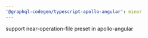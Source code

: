 ```yaml
---
'@graphql-codegen/typescript-apollo-angular': minor
---
```


support near-operation-file preset in apollo-angular

